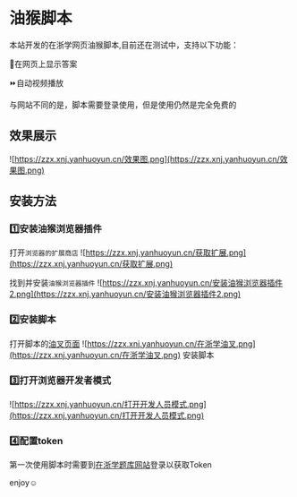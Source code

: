 # 油猴脚本

本站开发的在浙学网页油猴脚本,目前还在测试中，支持以下功能：

📰在网页上显示答案

⏩自动视频播放

与网站不同的是，脚本需要登录使用，但是使用仍然是完全免费的

## 效果展示

![https://zzx.xnj.yanhuoyun.cn/效果图.png](https://zzx.xnj.yanhuoyun.cn/效果图.png)

## 安装方法

### 1️⃣安装油猴浏览器插件
打开`浏览器的扩展商店`
![https://zzx.xnj.yanhuoyun.cn/获取扩展.png](https://zzx.xnj.yanhuoyun.cn/获取扩展.png)

找到并安装`油猴浏览器插件`
![https://zzx.xnj.yanhuoyun.cn/安装油猴浏览器插件2.png](https://zzx.xnj.yanhuoyun.cn/安装油猴浏览器插件2.png)

### 2️⃣安装脚本
打开脚本的[油叉页面](https://greasyfork.org/zh-CN/scripts/520141-%E5%9C%A8%E6%B5%99%E5%AD%A6%E9%A2%98%E5%BA%93%E6%90%9C%E7%B4%A2)
![https://zzx.xnj.yanhuoyun.cn/在浙学油叉.png](https://zzx.xnj.yanhuoyun.cn/在浙学油叉.png)
安装脚本

### 3️⃣打开浏览器开发者模式
![https://zzx.xnj.yanhuoyun.cn/打开开发人员模式.png](https://zzx.xnj.yanhuoyun.cn/打开开发人员模式.png)

### 4️⃣配置token

第一次使用脚本时需要到[在浙学题库网站](https://app.zaizhexue.top)登录以获取Token
    
enjoy☺️


    